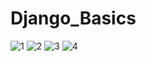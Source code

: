 # Django_Basics
![1](https://user-images.githubusercontent.com/90530491/180166122-2b6b47bd-17b1-4c8c-8b75-288797343a87.jpg)
![2](https://user-images.githubusercontent.com/90530491/180166136-d7750d71-c338-4871-b62e-915456305b84.jpg)
![3](https://user-images.githubusercontent.com/90530491/180166148-d9e02018-be5c-4fc4-b6e3-6420a580498c.jpg)
![4](https://user-images.githubusercontent.com/90530491/180166163-085dc5ae-6d62-4ca1-9af2-a7fa7700a53f.jpg)
